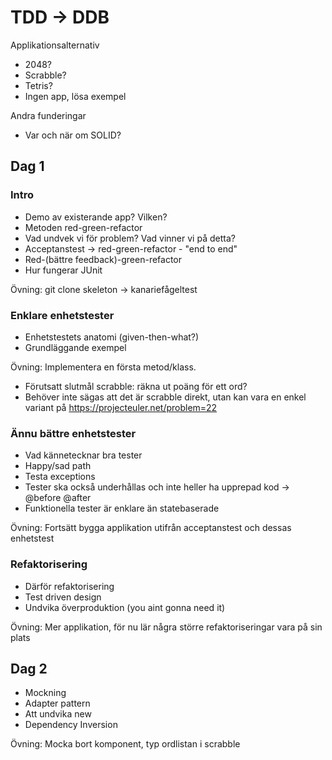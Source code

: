 TDD -> DDB
==========

Applikationsalternativ

- 2048?
- Scrabble?
- Tetris?
- Ingen app, lösa exempel

Andra funderingar

- Var och när om SOLID?

Dag 1
----

### Intro

- Demo av existerande app? Vilken?
- Metoden red-green-refactor
- Vad undvek vi för problem? Vad vinner vi på detta?
- Acceptanstest -> red-green-refactor - "end to end"
- Red-(bättre feedback)-green-refactor
- Hur fungerar JUnit

Övning: git clone skeleton -> kanariefågeltest

### Enklare enhetstester

- Enhetstestets anatomi (given-then-what?)
- Grundläggande exempel

Övning: Implementera en första metod/klass.

- Förutsatt slutmål scrabble: räkna ut poäng för ett ord?
- Behöver inte sägas att det är scrabble direkt, utan kan vara en enkel variant på https://projecteuler.net/problem=22

### Ännu bättre enhetstester

- Vad kännetecknar bra tester
- Happy/sad path
- Testa exceptions
- Tester ska också underhållas och inte heller ha upprepad kod -> @before @after
- Funktionella tester är enklare än statebaserade

Övning: Fortsätt bygga applikation utifrån acceptanstest och dessas enhetstest

### Refaktorisering

- Därför refaktorisering
- Test driven design
- Undvika överproduktion (you aint gonna need it)

Övning: Mer applikation, för nu lär några större refaktoriseringar vara på sin plats

Dag 2
----

- Mockning
- Adapter pattern
- Att undvika new
- Dependency Inversion

Övning: Mocka bort komponent, typ ordlistan i scrabble
